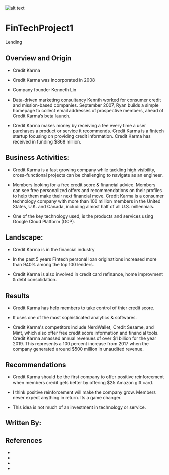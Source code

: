 ![alt text](https://iconape.com/wp-content/files/so/206968/png/206968.png "Logo Title Text 1")

# FinTechProject1

 Lending
 
## Overview and Origin

* Credit Karma

* Credit Karma was incorporated in 2008

* Company founder Kenneth Lin

* Data-driven marketing consultancy Kennth worked for consumer credit and mission-based companies. September 2007, Ryan builds a simple homepage to collect email addresses of prospective members, ahead of Credit Karma’s beta launch.

* Credit Karma makes money by receiving a fee every time a user purchases a product or service it recommends. Credit Karma is a fintech startup focusing on providing credit information. Credit Karma has received in funding $868 million. 




## Business Activities:

* Credit Karma is a fast growing company while tackling high visibility, cross-functional projects can be challenging to navigate as an engineer.

* Members looking for a free credit score & financial advice. Members can see free personalized offers and recommendations on their profiles to help them make their next financial move. Credit Karma is a consumer technology company with more than 100 million members in the United States, U.K. and Canada, including almost half of all U.S. millennials.

* One of the key technology used, is the products and services using Google Cloud Platform (GCP). 


## Landscape:

* Credit Karma is in the financial industry

* In the past 5 years Fintech personal loan originations increased more than 940% among the top 100 lenders.

* Credit Karma is also involved in credit card refinance, home improvment & debt consolidation.


## Results

* Credit Karma has help members to take control of thier credit score.

* It uses one of the most sophisticated analytics & softwares.

* Credit Karma's competitors include NerdWallet, Credit Sesame, and Mint, which also offer free credit score information and financial tools. Credit Karma amassed annual revenues of over $1 billion for the year 2019. This represents a 100 percent increase from 2017 when the company generated around $500 million in unaudited revenue.

## Recommendations

* Credit Karma should be the first company to offer positive reinforcement when members credit gets better by offering $25 Amazon gift card.

* I think positive reinforcement will make the company grow. Members never expect anything in return. Its a game changer.

* This idea is not much of an investment in technology or service.


## Written By: 

## References

* 
* 
* 
* 
